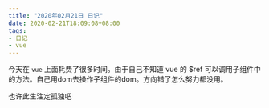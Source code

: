 ```yaml
---
title: "2020年02月21日 日记"
date: 2020-02-21T18:09:08+08:00
tags:
- 日记
- vue
---
```


今天在 `vue` 上面耗费了很多时间。由于自己不知道 vue 的 $ref 可以调用子组件中的方法。自己用dom去操作子组件的dom。方向错了怎么努力都没用。

也许此生注定孤独吧

